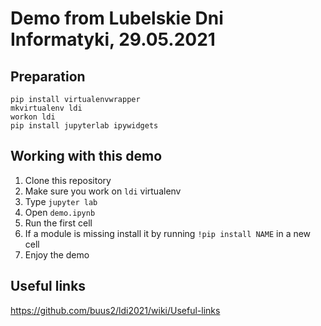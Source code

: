 # Demo from Lubelskie Dni Informatyki, 29.05.2021

## Preparation
```
pip install virtualenvwrapper
mkvirtualenv ldi
workon ldi
pip install jupyterlab ipywidgets
```

## Working with this demo

1. Clone this repository
2. Make sure you work on `ldi` virtualenv
3. Type `jupyter lab`
4. Open `demo.ipynb`
5. Run the first cell
6. If a module is missing install it by running `!pip install NAME` in a new cell
7. Enjoy the demo

## Useful links

https://github.com/buus2/ldi2021/wiki/Useful-links
